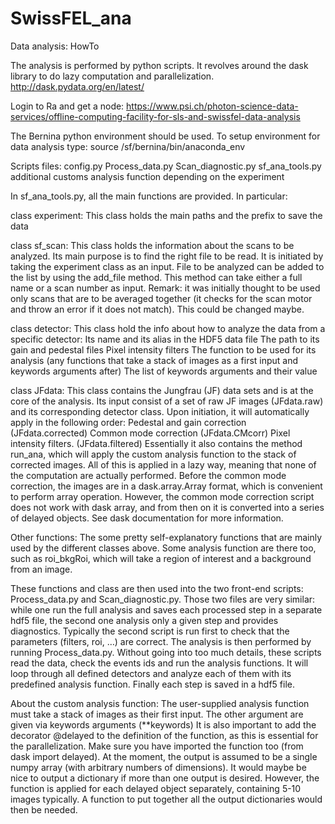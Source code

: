 # SwissFEL_ana
Data analysis: HowTo

The analysis is performed by python scripts. It revolves around the dask library to do lazy computation and parallelization. http://dask.pydata.org/en/latest/

Login to Ra and get a node:
https://www.psi.ch/photon-science-data-services/offline-computing-facility-for-sls-and-swissfel-data-analysis

The Bernina python environment should be used.
To setup environment for data analysis type:
source /sf/bernina/bin/anaconda_env

Scripts files:
config.py
Process_data.py
Scan_diagnostic.py
sf_ana_tools.py
additional customs analysis function depending on the experiment

In sf_ana_tools.py, all the main functions are provided.
In particular:

class experiment:
This class holds the main paths and the prefix to save the data

class sf_scan:
This class holds the information about the scans to be analyzed. Its main purpose is to find the right file to be read. It is initiated by taking the experiment class as an input. File to be analyzed can be added to the list by using the add_file method. This method can take either a full name or a scan number as input.
Remark: it was initially thought to be used only scans that are to be averaged together (it checks for the scan motor and throw an error if it does not match). This could be changed maybe.

class detector:
This class hold the info about how to analyze the data from a specific detector:
Its name and its alias in the HDF5 data file
The path to its gain and pedestal files
Pixel intensity filters
The function to be used for its analysis (any functions that take a stack of images as a first input and keywords arguments after)
The list of keywords arguments and  their value
    
class JFdata:
This class contains the Jungfrau (JF) data sets and is at the core of the analysis. Its input consist of a set of raw JF images (JFdata.raw) and its corresponding detector class.
Upon initiation, it will automatically apply in the following order:
Pedestal and gain correction (JFdata.corrected)
Common mode correction (JFdata.CMcorr)
Pixel intensity filters. (JFdata.filtered)
Essentially it also contains the method run_ana, which will apply the custom analysis function to the stack of corrected images.
All of this is applied in a lazy way, meaning that none of the computation are actually performed.
Before the common mode correction, the images are in a dask.array.Array format, which is convenient to perform array operation. However, the common mode correction script does not work with dask array, and from then on it is converted into a series of delayed objects. See dask documentation for more information.

Other functions:
The some pretty self-explanatory functions that are mainly used by the different classes above. Some analysis function are there too, such as roi_bkgRoi, which will take a region of interest and a background from an image.

These functions and class are then used into the two front-end scripts: Process_data.py and Scan_diagnostic.py.
Those two files are very similar: while one run the full analysis and saves each processed step in a separate hdf5 file, the second one analysis only a given step and provides diagnostics. Typically the second script is run first to check that the parameters (filters, roi, …) are correct. The analysis is then performed by running Process_data.py.
Without going into too much details, these scripts read the data, check the events ids and run the analysis functions. It will loop through all defined detectors and analyze each of them with its predefined analysis function. Finally each step is saved in a hdf5 file.


About the custom analysis function:
The user-supplied analysis function must take a stack of images as their first input. The other argument are given via keywords arguments (**keywords)
It is also important to add the decorator @delayed to the definition of the function, as this is essential for the parallelization. Make sure you have imported the function too (from dask import delayed).
At the moment, the output is assumed to be a single numpy array (with arbitrary numbers of dimensions). It would maybe be nice to output a dictionary if more than one output is desired. However, the function is applied for each delayed object separately, containing 5-10 images typically. A function to put together all the output dictionaries would then be needed.
